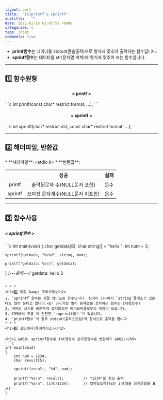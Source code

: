 ```yaml
---
layout: post
title:  "[C]printf & sprintf"
subtitle:   ""
date: 2021-02-16 02:45:51 +0900
categories: c
tags: inout
comments: true
---
```


* **printf함수**는 데이터를 stdout(콘솔출력)으로 형식에 맞추어 출력하는 함수입니다.
* **sprintf함수**는 데이터를 str(문자열 버퍼)에 형식에 맞추어 쓰는 함수입니다.

* * *
<h2>1️⃣ 함수원형</h2>
<h4 align="middle">&#60; printf &#62;</h4>
```c
int printf(const char* restrict format, ...);
```
<h4 align="middle">&#60; sprintf &#62;</h4>
```c
int sprintf(char* restrict dst, const char* restrict format, ...);
```

* * *
<h2>2️⃣ 헤더파일, 반환값</h2>
* **헤더파일**: &lt;stdio.h&gt;
* **반환값**:

  ||성공|실패|
  |:--:|:--:|:--:|
  |printf|출력된문자 수(NULL문자 포함)|음수|
  |sprintf|쓰여진 문자개수(NULL문자 미포함)|음수|
  
* * *
<h2>3️⃣ 함수사용</h2>
<h5>&#60; sprintf함수 &#62;</h5>
```c
int main(void)
{
	char getdata[8];
	char string[] = "hello ";
	int num = 3;

	sprintf(getdata, "%s%d", string, num);
	
	printf("getdata: %s\n", getdata);
}
/*---출력---*/
getdata: hello 3
```

* * *
<h2>4️⃣ 특징 &amp; 주의사항</h2>
1. `sprintf`함수는 정말 많이쓰는 함수입니다. 심지어 C++에서 `string`클래스가 있는데도 많이 쓴다고 합니다.<br />(가장 빨리 문자열을 조작하는 함수는 C내장함수)
2. 버퍼의 크기를 충분하게 잡지않으면 버퍼오버플로우의 위험이 있습니다.
3. C99에서 조금 더 안전한 `snprintf함수`가 있습니다.
4. `printf함수`의 경우 stdout(출력스트림)의 형식으로 출력을 합니다.
* * *
<h2>5️⃣ 코드예시(특이케이스)</h2>

<h5>1.&#60; sprintf함수로 int형정수 문자형정수로 변환하기 &#62;</h5>
```c
int main(void)
{
	int num = 1234;
	char result[5];

	sprintf(result, "%d", num);     

	printf("%s\n", result);         // "1234"로 정상 출력
	printf("%s\n", (int)1234);      // 컴파일오류(%s는 int형을 읽지못함을 표시)
}
```
